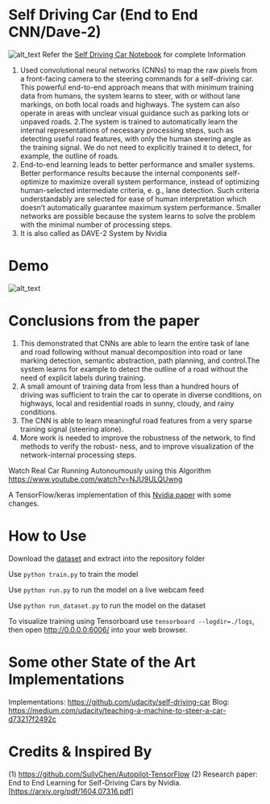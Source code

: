 # Self Driving Car (End to End CNN/Dave-2)
![alt_text](http://www.techholic.co.kr/news/photo/201712/172710_136873_1941.jpg)
Refer the <a href="https://github.com/vj98/ML-Projects/blob/master/Self-Driving-Car/Self_driving_car.ipynb">Self Driving Car Notebook</a> for complete Information

1. Used convolutional neural networks (CNNs) to map the raw pixels from a front-facing camera to the steering commands for a self-driving car. This powerful end-to-end approach means that with minimum training data from humans, the system learns to steer, with or without lane markings, on both local roads and highways. The system can also operate in areas with unclear visual guidance such as parking lots or unpaved roads.
2.The system is trained to automatically learn the internal representations of necessary processing steps, such as detecting useful road features, with only the human steering angle as the training signal. We do not need to explicitly trained it to detect, for example, the outline of roads.
3. End-to-end learning leads to better performance and smaller systems. Better performance results because the internal components self-optimize to maximize overall system performance, instead of optimizing human-selected intermediate criteria, e. g., lane detection. Such criteria understandably are selected for ease of human interpretation which doesn’t automatically guarantee maximum system performance. Smaller networks are possible because the system learns to solve the problem with the minimal number of processing steps.
4. It is also called as DAVE-2 System by Nvidia

# Demo
![alt_text](https://imgur.com/wTnGtoL)

# Conclusions from the paper
1. This demonstrated that CNNs are able to learn the entire task of lane and road following without manual decomposition into road or lane marking detection, semantic abstraction, path planning, and control.The system learns for example to detect the outline of a road without the need of explicit labels during training.
2. A small amount of training data from less than a hundred hours of driving was sufficient to train the car to operate in diverse conditions, on highways, local and residential roads in sunny, cloudy, and rainy conditions.
3. The CNN is able to learn meaningful road features from a very sparse training signal (steering alone).
4. More work is needed to improve the robustness of the network, to find methods to verify the robust- ness, and to improve visualization of the network-internal processing steps.

Watch Real Car Running Autonoumously using this Algorithm https://www.youtube.com/watch?v=NJU9ULQUwng

A TensorFlow/keras implementation of this [Nvidia paper](https://arxiv.org/pdf/1604.07316.pdf) with some changes.

# How to Use
Download the [dataset](https://drive.google.com/file/d/0B-KJCaaF7elleG1RbzVPZWV4Tlk/view?usp=sharing) and extract into the repository folder

Use `python train.py` to train the model

Use `python run.py` to run the model on a live webcam feed

Use `python run_dataset.py` to run the model on the dataset

To visualize training using Tensorboard use `tensorboard --logdir=./logs`, then open http://0.0.0.0:6006/ into your web browser.

# Some other State of the Art Implementations
Implementations: https://github.com/udacity/self-driving-car
Blog: https://medium.com/udacity/teaching-a-machine-to-steer-a-car-d73217f2492c

# Credits & Inspired By
(1) https://github.com/SullyChen/Autopilot-TensorFlow
(2) Research paper: End to End Learning for Self-Driving Cars by Nvidia. [https://arxiv.org/pdf/1604.07316.pdf]

